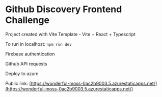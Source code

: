 # Github Discovery Frontend Challenge

Project created with Vite Template - Vite + React + Typescript 

To run in localhost: ```npm run dev```

Firebase authentication

Github API requests

Deploy to azure

Public link: [https://wonderful-moss-0ac2b9003.5.azurestaticapps.net/](https://wonderful-moss-0ac2b9003.5.azurestaticapps.net/)
